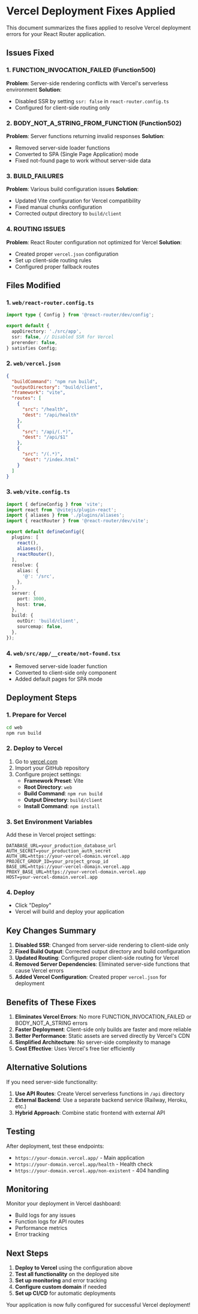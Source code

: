 # Vercel Deployment Fixes Applied

This document summarizes the fixes applied to resolve Vercel deployment errors for your React Router application.

## Issues Fixed

### 1. **FUNCTION_INVOCATION_FAILED (Function500)**
**Problem**: Server-side rendering conflicts with Vercel's serverless environment
**Solution**: 
- Disabled SSR by setting `ssr: false` in `react-router.config.ts`
- Configured for client-side routing only

### 2. **BODY_NOT_A_STRING_FROM_FUNCTION (Function502)**
**Problem**: Server functions returning invalid responses
**Solution**:
- Removed server-side loader functions
- Converted to SPA (Single Page Application) mode
- Fixed not-found page to work without server-side data

### 3. **BUILD_FAILURES**
**Problem**: Various build configuration issues
**Solution**:
- Updated Vite configuration for Vercel compatibility
- Fixed manual chunks configuration
- Corrected output directory to `build/client`

### 4. **ROUTING ISSUES**
**Problem**: React Router configuration not optimized for Vercel
**Solution**:
- Created proper `vercel.json` configuration
- Set up client-side routing rules
- Configured proper fallback routes

## Files Modified

### 1. `web/react-router.config.ts`
```typescript
import type { Config } from '@react-router/dev/config';

export default {
  appDirectory: './src/app',
  ssr: false, // Disabled SSR for Vercel
  prerender: false,
} satisfies Config;
```

### 2. `web/vercel.json`
```json
{
  "buildCommand": "npm run build",
  "outputDirectory": "build/client",
  "framework": "vite",
  "routes": [
    {
      "src": "/health",
      "dest": "/api/health"
    },
    {
      "src": "/api/(.*)",
      "dest": "/api/$1"
    },
    {
      "src": "/(.*)",
      "dest": "/index.html"
    }
  ]
}
```

### 3. `web/vite.config.ts`
```typescript
import { defineConfig } from 'vite';
import react from '@vitejs/plugin-react';
import { aliases } from './plugins/aliases';
import { reactRouter } from '@react-router/dev/vite';

export default defineConfig({
  plugins: [
    react(),
    aliases(),
    reactRouter(),
  ],
  resolve: {
    alias: {
      '@': '/src',
    },
  },
  server: {
    port: 3000,
    host: true,
  },
  build: {
    outDir: 'build/client',
    sourcemap: false,
  },
});
```

### 4. `web/src/app/__create/not-found.tsx`
- Removed server-side loader function
- Converted to client-side only component
- Added default pages for SPA mode

## Deployment Steps

### 1. **Prepare for Vercel**
```bash
cd web
npm run build
```

### 2. **Deploy to Vercel**
1. Go to [vercel.com](https://vercel.com)
2. Import your GitHub repository
3. Configure project settings:
   - **Framework Preset**: Vite
   - **Root Directory**: `web`
   - **Build Command**: `npm run build`
   - **Output Directory**: `build/client`
   - **Install Command**: `npm install`

### 3. **Set Environment Variables**
Add these in Vercel project settings:
```env
DATABASE_URL=your_production_database_url
AUTH_SECRET=your_production_auth_secret
AUTH_URL=https://your-vercel-domain.vercel.app
PROJECT_GROUP_ID=your_project_group_id
BASE_URL=https://your-vercel-domain.vercel.app
PROXY_BASE_URL=https://your-vercel-domain.vercel.app
HOST=your-vercel-domain.vercel.app
```

### 4. **Deploy**
- Click "Deploy"
- Vercel will build and deploy your application

## Key Changes Summary

1. **Disabled SSR**: Changed from server-side rendering to client-side only
2. **Fixed Build Output**: Corrected output directory and build configuration
3. **Updated Routing**: Configured proper client-side routing for Vercel
4. **Removed Server Dependencies**: Eliminated server-side functions that cause Vercel errors
5. **Added Vercel Configuration**: Created proper `vercel.json` for deployment

## Benefits of These Fixes

1. **Eliminates Vercel Errors**: No more FUNCTION_INVOCATION_FAILED or BODY_NOT_A_STRING errors
2. **Faster Deployment**: Client-side only builds are faster and more reliable
3. **Better Performance**: Static assets are served directly by Vercel's CDN
4. **Simplified Architecture**: No server-side complexity to manage
5. **Cost Effective**: Uses Vercel's free tier efficiently

## Alternative Solutions

If you need server-side functionality:

1. **Use API Routes**: Create Vercel serverless functions in `/api` directory
2. **External Backend**: Use a separate backend service (Railway, Heroku, etc.)
3. **Hybrid Approach**: Combine static frontend with external API

## Testing

After deployment, test these endpoints:
- `https://your-domain.vercel.app/` - Main application
- `https://your-domain.vercel.app/health` - Health check
- `https://your-domain.vercel.app/non-existent` - 404 handling

## Monitoring

Monitor your deployment in Vercel dashboard:
- Build logs for any issues
- Function logs for API routes
- Performance metrics
- Error tracking

## Next Steps

1. **Deploy to Vercel** using the configuration above
2. **Test all functionality** on the deployed site
3. **Set up monitoring** and error tracking
4. **Configure custom domain** if needed
5. **Set up CI/CD** for automatic deployments

Your application is now fully configured for successful Vercel deployment!